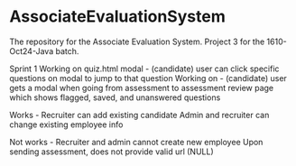# AssociateEvaluationSystem
The repository for the Associate Evaluation System. Project 3 for the 1610-Oct24-Java batch.

Sprint 1
Working on quiz.html modal - (candidate) user can click specific questions on modal to jump to that question 
Working on - (candidate) user gets a modal when going from assessment to assessment review page which shows flagged, saved, and unanswered questions 

Works - 
Recruiter can add existing candidate
Admin and recruiter can change existing employee info

Not works - 
Recruiter and admin cannot create new employee
Upon sending assessment, does not provide valid url (NULL)